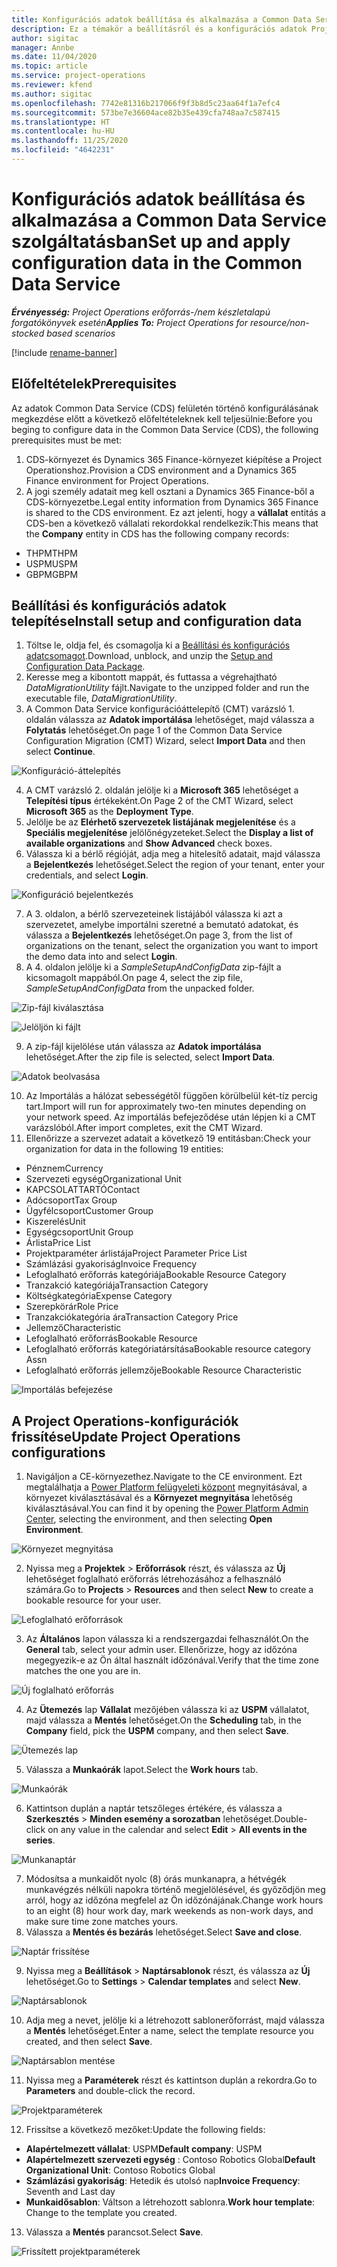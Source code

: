 ```yaml
---
title: Konfigurációs adatok beállítása és alkalmazása a Common Data Service szolgáltatásban
description: Ez a témakör a beállításról és a konfigurációs adatok Project Operations rendszerben való alkalmazásáról tartalmaz tájékoztatást.
author: sigitac
manager: Annbe
ms.date: 11/04/2020
ms.topic: article
ms.service: project-operations
ms.reviewer: kfend
ms.author: sigitac
ms.openlocfilehash: 7742e81316b217066f9f3b8d5c23aa64f1a7efc4
ms.sourcegitcommit: 573be7e36604ace82b35e439cfa748aa7c587415
ms.translationtype: HT
ms.contentlocale: hu-HU
ms.lasthandoff: 11/25/2020
ms.locfileid: "4642231"
---
```

# <a name="set-up-and-apply-configuration-data-in-the-common-data-service"></a><span data-ttu-id="f4607-103">Konfigurációs adatok beállítása és alkalmazása a Common Data Service szolgáltatásban</span><span class="sxs-lookup"><span data-stu-id="f4607-103">Set up and apply configuration data in the Common Data Service</span></span> 

<span data-ttu-id="f4607-104">_**Érvényesség:** Project Operations erőforrás-/nem készletalapú forgatókönyvek esetén_</span><span class="sxs-lookup"><span data-stu-id="f4607-104">_**Applies To:** Project Operations for resource/non-stocked based scenarios_</span></span>

[!include [rename-banner](~/includes/cc-data-platform-banner.md)]

## <a name="prerequisites"></a><span data-ttu-id="f4607-105">Előfeltételek</span><span class="sxs-lookup"><span data-stu-id="f4607-105">Prerequisites</span></span>

<span data-ttu-id="f4607-106">Az adatok Common Data Service (CDS) felületén történő konfigurálásának megkezdése előtt a következő előfeltételeknek kell teljesülnie:</span><span class="sxs-lookup"><span data-stu-id="f4607-106">Before you beging to configure data in the Common Data Service (CDS), the following prerequisites must be met:</span></span>

1.  <span data-ttu-id="f4607-107">CDS-környezet és Dynamics 365 Finance-környezet kiépítése a Project Operationshoz.</span><span class="sxs-lookup"><span data-stu-id="f4607-107">Provision a CDS environment and a Dynamics 365 Finance environment for Project Operations.</span></span>
2.  <span data-ttu-id="f4607-108">A jogi személy adatait meg kell osztani a Dynamics 365 Finance-ből a CDS-környezetbe.</span><span class="sxs-lookup"><span data-stu-id="f4607-108">Legal entity information from Dynamics 365 Finance is shared to the CDS environment.</span></span> <span data-ttu-id="f4607-109">Ez azt jelenti, hogy a **vállalat** entitás a CDS-ben a következő vállalati rekordokkal rendelkezik:</span><span class="sxs-lookup"><span data-stu-id="f4607-109">This means that the **Company** entity in CDS has the following company records:</span></span>
  - <span data-ttu-id="f4607-110">THPM</span><span class="sxs-lookup"><span data-stu-id="f4607-110">THPM</span></span>
  - <span data-ttu-id="f4607-111">USPM</span><span class="sxs-lookup"><span data-stu-id="f4607-111">USPM</span></span>
  - <span data-ttu-id="f4607-112">GBPM</span><span class="sxs-lookup"><span data-stu-id="f4607-112">GBPM</span></span>

## <a name="install-setup-and-configuration-data"></a><span data-ttu-id="f4607-113">Beállítási és konfigurációs adatok telepítése</span><span class="sxs-lookup"><span data-stu-id="f4607-113">Install setup and configuration data</span></span>

1. <span data-ttu-id="f4607-114">Töltse le, oldja fel, és csomagolja ki a [Beállítási és konfigurációs adatcsomagot](https://download.microsoft.com/download/1/3/4/1349369c-6209-42b7-b3b4-5be0e67cacd8/ProjOpsSampleSetupData-%20Integrated%20UR1.zip).</span><span class="sxs-lookup"><span data-stu-id="f4607-114">Download, unblock, and unzip the [Setup and Configuration Data Package](https://download.microsoft.com/download/1/3/4/1349369c-6209-42b7-b3b4-5be0e67cacd8/ProjOpsSampleSetupData-%20Integrated%20UR1.zip).</span></span>
2. <span data-ttu-id="f4607-115">Keresse meg a kibontott mappát, és futtassa a végrehajtható *DataMigrationUtility* fájlt.</span><span class="sxs-lookup"><span data-stu-id="f4607-115">Navigate to the unzipped folder and run the executable file, *DataMigrationUtility*.</span></span>
3. <span data-ttu-id="f4607-116">A Common Data Service konfigurációáttelepítő (CMT) varázsló 1. oldalán válassza az **Adatok importálása** lehetőséget, majd válassza a **Folytatás** lehetőséget.</span><span class="sxs-lookup"><span data-stu-id="f4607-116">On page 1 of the Common Data Service Configuration Migration (CMT) Wizard, select **Import Data** and then select **Continue**.</span></span>

![Konfiguráció-áttelepítés](./media/1ConfigurationMigration.png)

4. <span data-ttu-id="f4607-118">A CMT varázsló 2. oldalán jelölje ki a **Microsoft 365** lehetőséget a **Telepítési típus** értékeként.</span><span class="sxs-lookup"><span data-stu-id="f4607-118">On Page 2 of the CMT Wizard, select **Microsoft 365** as the **Deployment Type**.</span></span>
5. <span data-ttu-id="f4607-119">Jelölje be az **Elérhető szervezetek listájának megjelenítése** és a **Speciális megjelenítése** jelölőnégyzeteket.</span><span class="sxs-lookup"><span data-stu-id="f4607-119">Select the **Display a list of available organizations** and **Show Advanced** check boxes.</span></span>
6. <span data-ttu-id="f4607-120">Válassza ki a bérlő régióját, adja meg a hitelesítő adatait, majd válassza a **Bejelentkezés** lehetőséget.</span><span class="sxs-lookup"><span data-stu-id="f4607-120">Select the region of your tenant, enter your credentials, and select **Login**.</span></span>

![Konfiguráció bejelentkezés](./media/2ConfigurationSignin.png)

7. <span data-ttu-id="f4607-122">A 3. oldalon, a bérlő szervezeteinek listájából válassza ki azt a szervezetet, amelybe importálni szeretné a bemutató adatokat, és válassza a **Bejelentkezés** lehetőséget.</span><span class="sxs-lookup"><span data-stu-id="f4607-122">On page 3, from the list of organizations on the tenant, select the organization you want to import the demo data into and select **Login**.</span></span>
8. <span data-ttu-id="f4607-123">A 4. oldalon jelölje ki a *SampleSetupAndConfigData* zip-fájlt a kicsomagolt mappából.</span><span class="sxs-lookup"><span data-stu-id="f4607-123">On page 4, select the zip file, *SampleSetupAndConfigData* from the unpacked folder.</span></span>

![Zip-fájl kiválasztása](./media/3ZipFile.png)

![Jelöljön ki fájlt](./media/4SelectAFile.png)

9. <span data-ttu-id="f4607-126">A zip-fájl kijelölése után válassza az **Adatok importálása** lehetőséget.</span><span class="sxs-lookup"><span data-stu-id="f4607-126">After the zip file is selected, select **Import Data**.</span></span>

![Adatok beolvasása](./media/5ImportData.png)

10. <span data-ttu-id="f4607-128">Az Importálás a hálózat sebességétől függően körülbelül két-tíz percig tart.</span><span class="sxs-lookup"><span data-stu-id="f4607-128">Import will run for approximately two-ten minutes depending on your network speed.</span></span> <span data-ttu-id="f4607-129">Az importálás befejeződése után lépjen ki a CMT varázslóból.</span><span class="sxs-lookup"><span data-stu-id="f4607-129">After import completes, exit the CMT Wizard.</span></span> 
11. <span data-ttu-id="f4607-130">Ellenőrizze a szervezet adatait a következő 19 entitásban:</span><span class="sxs-lookup"><span data-stu-id="f4607-130">Check your organization for data in the following 19 entities:</span></span>

  - <span data-ttu-id="f4607-131">Pénznem</span><span class="sxs-lookup"><span data-stu-id="f4607-131">Currency</span></span>
  - <span data-ttu-id="f4607-132">Szervezeti egység</span><span class="sxs-lookup"><span data-stu-id="f4607-132">Organizational Unit</span></span>
  - <span data-ttu-id="f4607-133">KAPCSOLATTARTÓ</span><span class="sxs-lookup"><span data-stu-id="f4607-133">Contact</span></span>
  - <span data-ttu-id="f4607-134">Adócsoport</span><span class="sxs-lookup"><span data-stu-id="f4607-134">Tax Group</span></span>
  - <span data-ttu-id="f4607-135">Ügyfélcsoport</span><span class="sxs-lookup"><span data-stu-id="f4607-135">Customer Group</span></span>
  - <span data-ttu-id="f4607-136">Kiszerelés</span><span class="sxs-lookup"><span data-stu-id="f4607-136">Unit</span></span>
  - <span data-ttu-id="f4607-137">Egységcsoport</span><span class="sxs-lookup"><span data-stu-id="f4607-137">Unit Group</span></span>
  - <span data-ttu-id="f4607-138">Árlista</span><span class="sxs-lookup"><span data-stu-id="f4607-138">Price List</span></span>
  - <span data-ttu-id="f4607-139">Projektparaméter árlistája</span><span class="sxs-lookup"><span data-stu-id="f4607-139">Project Parameter Price List</span></span>
  - <span data-ttu-id="f4607-140">Számlázási gyakoriság</span><span class="sxs-lookup"><span data-stu-id="f4607-140">Invoice Frequency</span></span>
  - <span data-ttu-id="f4607-141">Lefoglalható erőforrás kategóriája</span><span class="sxs-lookup"><span data-stu-id="f4607-141">Bookable Resource Category</span></span>
  - <span data-ttu-id="f4607-142">Tranzakció kategóriája</span><span class="sxs-lookup"><span data-stu-id="f4607-142">Transaction Category</span></span>
  - <span data-ttu-id="f4607-143">Költségkategória</span><span class="sxs-lookup"><span data-stu-id="f4607-143">Expense Category</span></span>
  - <span data-ttu-id="f4607-144">Szerepkörár</span><span class="sxs-lookup"><span data-stu-id="f4607-144">Role Price</span></span>
  - <span data-ttu-id="f4607-145">Tranzakciókategória ára</span><span class="sxs-lookup"><span data-stu-id="f4607-145">Transaction Category Price</span></span>
  - <span data-ttu-id="f4607-146">Jellemző</span><span class="sxs-lookup"><span data-stu-id="f4607-146">Characteristic</span></span>
  - <span data-ttu-id="f4607-147">Lefoglalható erőforrás</span><span class="sxs-lookup"><span data-stu-id="f4607-147">Bookable Resource</span></span>
  - <span data-ttu-id="f4607-148">Lefoglalható erőforrás kategóriatársítása</span><span class="sxs-lookup"><span data-stu-id="f4607-148">Bookable resource category Assn</span></span>
  - <span data-ttu-id="f4607-149">Lefoglalható erőforrás jellemzője</span><span class="sxs-lookup"><span data-stu-id="f4607-149">Bookable Resource Characteristic</span></span>

![Importálás befejezése](./media/6CompleteImport.png)

## <a name="update-project-operations-configurations"></a><span data-ttu-id="f4607-151">A Project Operations-konfigurációk frissítése</span><span class="sxs-lookup"><span data-stu-id="f4607-151">Update Project Operations configurations</span></span>

1. <span data-ttu-id="f4607-152">Navigáljon a CE-környezethez.</span><span class="sxs-lookup"><span data-stu-id="f4607-152">Navigate to the CE environment.</span></span> <span data-ttu-id="f4607-153">Ezt megtalálhatja a [Power Platform felügyeleti központ](https://admin.powerplatform.microsoft.com/environments) megnyitásával, a környezet kiválasztásával és a **Környezet megnyitása** lehetőség kiválasztásával.</span><span class="sxs-lookup"><span data-stu-id="f4607-153">You can find it by opening the [Power Platform Admin Center](https://admin.powerplatform.microsoft.com/environments), selecting the environment, and then selecting **Open Environment**.</span></span> 

![Környezet megnyitása](./media/7OpenEnvironment.png)

2. <span data-ttu-id="f4607-155">Nyissa meg a **Projektek** > **Erőforrások** részt, és válassza az **Új** lehetőséget foglalható erőforrás létrehozásához a felhasználó számára.</span><span class="sxs-lookup"><span data-stu-id="f4607-155">Go to **Projects** > **Resources** and then select **New** to create a bookable resource for your user.</span></span>

![Lefoglalható erőforrások](./media/8BookableResources.png)

3. <span data-ttu-id="f4607-157">Az **Általános** lapon válassza ki a rendszergazdai felhasználót.</span><span class="sxs-lookup"><span data-stu-id="f4607-157">On the **General** tab, select your admin user.</span></span> <span data-ttu-id="f4607-158">Ellenőrizze, hogy az időzóna megegyezik-e az Ön által használt időzónával.</span><span class="sxs-lookup"><span data-stu-id="f4607-158">Verify that the time zone matches the one you are in.</span></span> 

![Új foglalható erőforrás](./media/9NewBookableResource.png)

4. <span data-ttu-id="f4607-160">Az **Ütemezés** lap **Vállalat** mezőjében válassza ki az **USPM** vállalatot, majd válassza a **Mentés** lehetőséget.</span><span class="sxs-lookup"><span data-stu-id="f4607-160">On the **Scheduling** tab, in the **Company** field, pick the **USPM** company, and then select **Save**.</span></span> 

![Ütemezés lap](./media/10SchedulingTab.png)

5. <span data-ttu-id="f4607-162">Válassza a **Munkaórák** lapot.</span><span class="sxs-lookup"><span data-stu-id="f4607-162">Select the **Work hours** tab.</span></span>  

![Munkaórák](./media/11WorkHours.png)

6. <span data-ttu-id="f4607-164">Kattintson duplán a naptár tetszőleges értékére, és válassza a **Szerkesztés** > **Minden esemény a sorozatban** lehetőséget.</span><span class="sxs-lookup"><span data-stu-id="f4607-164">Double-click on any value in the calendar and select **Edit** > **All events in the series**.</span></span> 

![Munkanaptár](./media/12WorkCalendar.png)

7. <span data-ttu-id="f4607-166">Módosítsa a munkaidőt nyolc (8) órás munkanapra, a hétvégék munkavégzés nélküli napokra történő megjelölésével, és győződjön meg arról, hogy az időzóna megfelel az Ön időzónájának.</span><span class="sxs-lookup"><span data-stu-id="f4607-166">Change work hours to an eight (8) hour work day, mark weekends as non-work days, and make sure time zone matches yours.</span></span> 
8. <span data-ttu-id="f4607-167">Válassza a **Mentés és bezárás** lehetőséget.</span><span class="sxs-lookup"><span data-stu-id="f4607-167">Select **Save and close**.</span></span>

![Naptár frissítése](./media/13UpdateCalendar.png)

9. <span data-ttu-id="f4607-169">Nyissa meg a **Beállítások** > **Naptársablonok** részt, és válassza az **Új** lehetőséget.</span><span class="sxs-lookup"><span data-stu-id="f4607-169">Go to **Settings** > **Calendar templates** and select **New**.</span></span>
 
 ![Naptársablonok](./media/14CalendarTemplates.png)
 
 10. <span data-ttu-id="f4607-171">Adja meg a nevet, jelölje ki a létrehozott sablonerőforrást, majd válassza a **Mentés** lehetőséget.</span><span class="sxs-lookup"><span data-stu-id="f4607-171">Enter a name, select the template resource you created, and then select **Save**.</span></span> 
 
 ![Naptársablon mentése](./media/15SaveCalendarTemplate.png)
 
 11. <span data-ttu-id="f4607-173">Nyissa meg a **Paraméterek** részt és kattintson duplán a rekordra.</span><span class="sxs-lookup"><span data-stu-id="f4607-173">Go to **Parameters** and double-click the record.</span></span> 
 
 ![Projektparaméterek](./media/16ProjectParameters.png)
 
12. <span data-ttu-id="f4607-175">Frissítse a következő mezőket:</span><span class="sxs-lookup"><span data-stu-id="f4607-175">Update the following fields:</span></span>

 - <span data-ttu-id="f4607-176">**Alapértelmezett vállalat**: USPM</span><span class="sxs-lookup"><span data-stu-id="f4607-176">**Default company**: USPM</span></span>
 - <span data-ttu-id="f4607-177">**Alapértelmezett szervezeti egység** : Contoso Robotics Global</span><span class="sxs-lookup"><span data-stu-id="f4607-177">**Default Organizational Unit**: Contoso Robotics Global</span></span>
 - <span data-ttu-id="f4607-178">**Számlázási gyakoriság**: Hetedik és utolsó nap</span><span class="sxs-lookup"><span data-stu-id="f4607-178">**Invoice Frequency**: Seventh and Last day</span></span>
 - <span data-ttu-id="f4607-179">**Munkaidősablon**: Váltson a létrehozott sablonra.</span><span class="sxs-lookup"><span data-stu-id="f4607-179">**Work hour template**: Change to the template you created.</span></span>

13. <span data-ttu-id="f4607-180">Válassza a **Mentés** parancsot.</span><span class="sxs-lookup"><span data-stu-id="f4607-180">Select **Save**.</span></span> 

![Frissített projektparaméterek](./media/17UpdatedProjectParameters.png)

